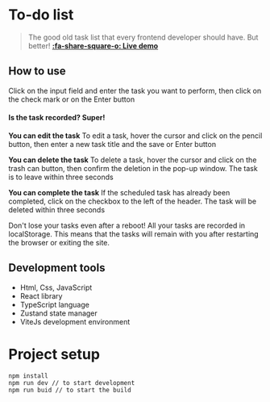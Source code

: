 # To-do list

> The good old task list that every frontend developer should have. But better!
**[:fa-share-square-o: Live demo](https://todo-list-alpha-ten.vercel.app/ "> view demo <")**

## How to use

Click on the input field and enter the task you want to perform, then click on the check mark or on the Enter button

#### Is the task recorded? Super!

**You can edit the task**
To edit a task, hover the cursor and click on the pencil button, then enter a new task title and the save or Enter button

**You can delete the task**
To delete a task, hover the cursor and click on the trash can button, then confirm the deletion in the pop-up window. The task is to leave within three seconds

**You can complete the task**
If the scheduled task has already been completed, click on the checkbox to the left of the header. The task will be deleted within three seconds

Don't lose your tasks even after a reboot! All your tasks are recorded in localStorage. This means that the tasks will remain with you after restarting the browser or exiting the site.

## Development tools

- Html, Css, JavaScript
- React library
- TypeScript language
- Zustand state manager
- ViteJs development environment

# Project setup

    npm install
    npm run dev // to start development
	npm run buid // to start the build
	
